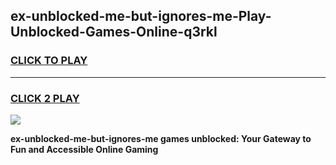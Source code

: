 
## ex-unblocked-me-but-ignores-me-Play-Unblocked-Games-Online-q3rkl
<h3>
<a href="https://premium76.site?title=ex-unblocked-me-but-ignores-me&ref=25A">CLICK TO PLAY</a></h3>
<hr>

<h3>
<a href="https://premium76.site?title=ex-unblocked-me-but-ignores-me&ref=25A">CLICK 2 PLAY</a>
  
</h3>

<a href="https://premium76.site?title=ex-unblocked-me-but-ignores-me&ref=25A"><img src="https://clearcache.store/games.png"></a>


**ex-unblocked-me-but-ignores-me games unblocked: Your Gateway to Fun and Accessible Online Gaming**
